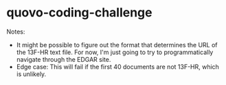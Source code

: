# quovo-coding-challenge

Notes:
* It might be possible to figure out the format that determines the URL of the 13F-HR text file. For now, I'm just going to try to programmatically navigate through the EDGAR site.
* Edge case: This will fail if the first 40 documents are not 13F-HR, which is unlikely.